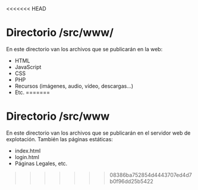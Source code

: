 <<<<<<< HEAD
# Directorio /src/www/ #
En este directorio van los archivos que se publicarán en la web:
- HTML
- JavaScript
- CSS
- PHP
- Recursos (imágenes, audio, vídeo, descargas...)
- Etc.
=======
# Directorio /src/www #
En este directorio van los archivos que se publicarán en el servidor web de explotación.
También las páginas estáticas:
- index.html
- login.html
- Páginas Legales, etc.
>>>>>>> 08386ba752854d4443707ed4d7b0f96dd25b5422
